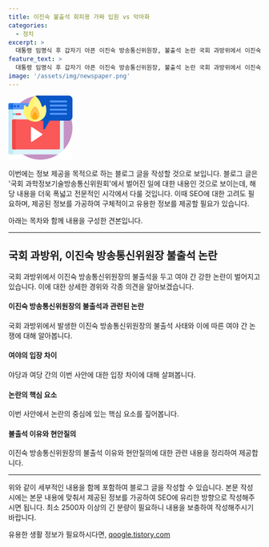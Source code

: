 ```yaml
---
title: 이진숙 불출석 회피용 가짜 입원 vs 악마화
categories:
  - 정치
excerpt: >
  대통령 임명식 후 갑자기 아픈 이진숙 방송통신위원장, 불출석 논란 국회 과방위에서 이진숙 방통위원장의 불출석 논란이 벌어졌다. 대통령 임명식 후 이 위원장이 건강 이상을 이유로 출석을 회피한 것에 대해 야당은 가짜 입원으로 비판하고, 여당은 출석을 요구했다. 또한, 야당과 여당은 부위원장 출석 요구안 등을 비롯한 여러 현안에 대해 의결을 내리고 의견 충돌이 벌어졌다. 이에 국회는 과천청사 현장·검증건과 방송장악청문회 실시계획서 채택 등을 놓고 여당과 야당의 대립이 이어졌다.
feature_text: >
  대통령 임명식 후 갑자기 아픈 이진숙 방송통신위원장, 불출석 논란 국회 과방위에서 이진숙 방통위원장의 불출석 논란이 벌어졌다. 대통령 임명식 후 이 위원장이 건강 이상을 이유로 출석을 회피한 것에 대해 야당은 가짜 입원으로 비판하고, 여당은 출석을 요구했다. 또한, 야당과 여당은 부위원장 출석 요구안 등을 비롯한 여러 현안에 대해 의결을 내리고 의견 충돌이 벌어졌다. 이에 국회는 과천청사 현장·검증건과 방송장악청문회 실시계획서 채택 등을 놓고 여당과 야당의 대립이 이어졌다.
image: '/assets/img/newspaper.png'
---
```


<p><img src="/assets/img/news.png" alt="rentncar 속보" /></p>

<p>이번에는 정보 제공을 목적으로 하는 블로그 글을 작성할 것으로 보입니다. 블로그 글은 '국회 과학정보기술방송통신위원회'에서 벌어진 일에 대한 내용인 것으로 보이는데, 해당 내용을 더욱 폭넓고 전문적인 시각에서 다룰 것입니다. 이때 SEO에 대한 고려도 필요하며, 제공된 정보를 가공하여 구체적이고 유용한 정보를 제공할 필요가 있습니다.</p>

<p>아래는 목차와 함께 내용을 구성한 견본입니다.</p>

<hr />

<h2 data-ke-size="size26">국회 과방위, 이진숙 방송통신위원장 불출석 논란</h2>

<p>국회 과방위에서 이진숙 방송통신위원장의 불출석을 두고 여야 간 강한 논란이 벌어지고 있습니다. 이에 대한 상세한 경위와 각종 의견을 알아보겠습니다.</p>

<h4>이진숙 방송통신위원장의 불출석과 관련된 논란</h4>

<p>국회 과방위에서 발생한 이진숙 방송통신위원장의 불출석 사태와 이에 따른 여야 간 논쟁에 대해 알아봅니다.</p>

<h4>여야의 입장 차이</h4>

<p>야당과 여당 간의 이번 사안에 대한 입장 차이에 대해 살펴봅니다.</p>

<h4>논란의 핵심 요소</h4>

<p>이번 사안에서 논란의 중심에 있는 핵심 요소를 짚어봅니다.</p>

<h4>불출석 이유와 현안질의</h4>

<p>이진숙 방송통신위원장의 불출석 이유와 현안질의에 대한 관련 내용을 정리하여 제공합니다.</p>

<hr />

<p>위와 같이 세부적인 내용을 함께 포함하여 블로그 글을 작성할 수 있습니다. 본문 작성 시에는 본문 내용에 맞춰서 제공된 정보를 가공하여 SEO에 유리한 방향으로 작성해주시면 됩니다. 최소 2500자 이상의 긴 분량이 필요하니 내용을 보충하여 작성해주시기 바랍니다.</p>
유용한 생활 정보가 필요하시다면, <a href="https://qoogle.tistory.com" rel="dofollow">qoogle.tistory.com</a>


